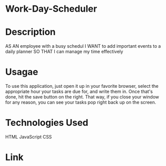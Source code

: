 # Work-Day-Scheduler

# Description
AS AN employee with a busy schedul I WANT to add important events to a daily planner SO THAT I can manage my time effectively

# Usagae
To use this application, just open it up in your favorite browser, select the appropriate hour your tasks are due for, and write them in. Once that's done, hit the save button on the right. That way, if you close your window for any reason, you can see your tasks pop right back up on the screen.

# Technologies Used
HTML
JavaScript
CSS

# Link
